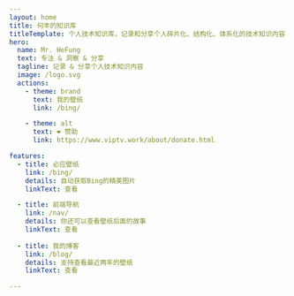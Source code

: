 ```yaml
---
layout: home
title: 何丰的知识库 
titleTemplate: 个人技术知识库，记录和分享个人碎片化、结构化、体系化的技术知识内容
hero:
  name: Mr. HeFung
  text: 专注 & 洞察 & 分享
  tagline: 记录 & 分享个人技术知识内容
  image: /logo.svg
  actions:
    - theme: brand
      text: 我的壁纸
      link: /bing/

    - theme: alt
      text: ❤️ 赞助
      link: https://www.viptv.work/about/donate.html  

features:
  - title: 必应壁纸
    link: /bing/
    details: 自动获取Bing的精美图片
    linkText: 查看

  - title: 前端导航
    link: /nav/
    details: 你还可以查看壁纸后面的故事
    linkText: 查看  
    
  - title: 我的博客
    link: /blog/
    details: 支持查看最近两年的壁纸
    linkText: 查看   

---
```


<confetti />

